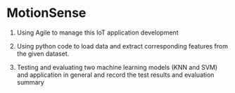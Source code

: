 # MotionSense

1. Using Agile to manage this IoT application development

2. Using python code to load data and extract corresponding features from the given dataset.

3. Testing and evaluating two machine learning models (KNN and
SVM) and application in general and record the test results and
evaluation summary
